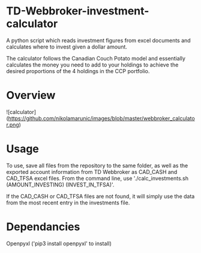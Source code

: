 # TD-Webbroker-investment-calculator
A python script which reads investment figures from excel documents and calculates where to invest given a dollar amount.

The calculator follows the Canadian Couch Potato model and essentially calculates the money you need to add to your holdings to achieve the desired proportions of the 4 holdings in the CCP portfolio.
# Overview
![calculator] (https://github.com/nikolamarunic/images/blob/master/webbroker_calculator.png)
# Usage
To use, save all files from the repository to the same folder, as well as the exported account information from TD Webbroker as CAD_CASH and CAD_TFSA excel files. From the command line, use './calc_investments.sh (AMOUNT_INVESTING) (INVEST_IN_TFSA)'.

If the CAD_CASH or CAD_TFSA files are not found, it will simply use the data from the most recent entry in the investments file.

# Dependancies
Openpyxl ('pip3 install openpyxl' to install)
